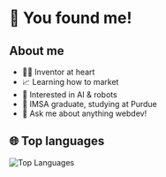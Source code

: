 # 🥳 You found me!

## About me
- 🧑‍💻 Inventor at heart
- 📈 Learning how to market
- 🤖 Interested in AI & robots
- 🏫 IMSA graduate, studying at Purdue
- 💬 Ask me about anything webdev!

## 🌐 Top languages

<picture>
  <source media="(prefers-color-scheme: dark)" srcset="https://github-readme-stats.vercel.app/api/top-langs/?username=funblaster22&layout=compact&theme=radical">
  <img alt="Top Languages" src="https://github-readme-stats.vercel.app/api/top-langs/?username=funblaster22&layout=compact">
</picture>

<!--
**funblaster22/funblaster22** is a ✨ _special_ ✨ repository because its `README.md` (this file) appears on your GitHub profile.

Here are some ideas to get you started:

- 🔭 I’m currently working on ...
- 🌱 I’m currently learning ...
- 👯 I’m looking to collaborate on ...
- 🤔 I’m looking for help with ...
- 💬 Ask me about ...
- 📫 How to reach me: ...
- 😄 Pronouns: ...
- ⚡ Fun fact: ...
-->
